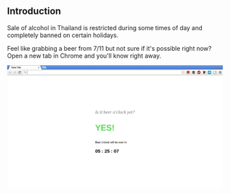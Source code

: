 ## Introduction
Sale of alcohol in Thailand is restricted during some times of day and
completely banned on certain holidays.

Feel like grabbing a beer from 7/11 but not sure if it's possible right now?
Open a new tab in Chrome and you'll know right away.

![](screenshot.png)
